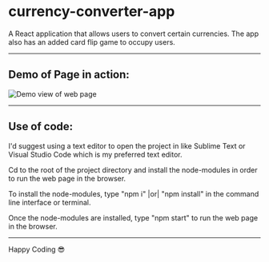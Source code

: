 # currency-converter-app
A React application that allows users to convert certain currencies. The app also has an added card flip game to occupy users.
<hr/>

## Demo of Page in action:
<img src="DemoView.MP4" alt="Demo view of web page">
<hr/>

## Use of code:
<p>I'd suggest using a text editor to open the project in like Sublime Text or Visual Studio Code which is my preferred text editor.</p>
<p>Cd to the root of the project directory and install the node-modules in order to run the web page in the browser.</p>
<p>To install the node-modules, type "npm i" |or| "npm install" in the command line interface or terminal.</p>
<p>Once the node-modules are installed, type "npm start" to run the web page in the browser.</p>
<hr/>

<span>Happy Coding :sunglasses:</span>
